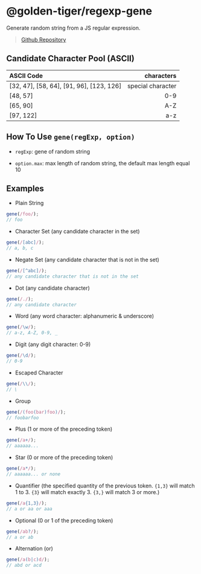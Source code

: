 # @golden-tiger/regexp-gene

Generate random string from a JS regular expression.

> [Github Repository](https://github.com/CHENGCHANGHU/regexp-gene)

## Candidate Character Pool (ASCII)

|ASCII Code|characters|
|:--|--:|
|[32, 47], [58, 64], [91, 96], [123, 126]|special character|
|[48, 57]|0-9|
|[65, 90]|A-Z|
|[97, 122]|a-z|

## How To Use `gene(regExp, option)`

- `regExp`: gene of random string

- `option.max`: max length of random string, the default max length equal 10

## Examples

- Plain String

```js
gene(/foo/);
// foo
```

- Character Set (any candidate character in the set)

```js
gene(/[abc]/);
// a, b, c
```

- Negate Set (any candidate character that is not in the set)

```js
gene(/[^abc]/);
// any candidate character that is not in the set
```

- Dot (any candidate character)

```js
gene(/./);
// any candidate character
```

- Word (any word character: alphanumeric & underscore)

```js
gene(/\w/);
// a-z, A-Z, 0-9, _
```

- Digit (any digit character: 0-9)

```js
gene(/\d/);
// 0-9
```

- Escaped Character

```js
gene(/\\/);
// \
```

- Group

```js
gene(/(foo(bar)foo)/);
// foobarfoo
```

- Plus (1 or more of the preceding token)

```js
gene(/a+/);
// aaaaaa...
```

- Star (0 or more of the preceding token)

```js
gene(/a*/);
// aaaaaa... or none
```

- Quantifier (the specified quantity of the previous token. `{1,3}` will match 1 to 3. `{3}` will match exactly 3. `{3,}` will match 3 or more.)

```js
gene(/a{1,3}/);
// a or aa or aaa
```

- Optional (0 or 1 of the preceding token)

```js
gene(/ab?/);
// a or ab
```

- Alternation (or)

```js
gene(/a(b|c)d/);
// abd or acd
```
